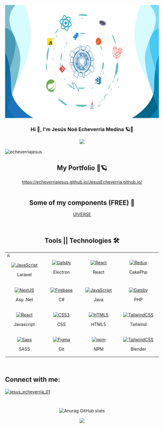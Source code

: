 <img src="./Diseño sin título.jpg" alt="Tecnologias" height="370" width="100%">

<h3 align="center">Hi 👋, I'm Jesús Noé Echeverria Medina 🪐🚀</h3>
<div align="center">
<picture>
 <source media="(prefers-color-scheme: dark)" srcset="https://readme-typing-svg.herokuapp.com?lines=Web+Developer👨‍💻;Engineer%20System%20Computer👨‍💼&center=true&width=500&height=50&color=FFFF00">
 <source media="(prefers-color-scheme: light)" srcset="https://readme-typing-svg.herokuapp.com?lines=Web+Developer👨‍💻;Engineer%20System%20Computer👨‍💼&center=true&width=500&height=50&color=000000">
 <img src="https://readme-typing-svg.herokuapp.com?lines=Web+Developer👨‍💻;Engineer%20System%20Computer👨‍💼&center=true&width=500&height=50&color=FFFF00">
</picture>
</div>
<p align="left"> <img src="https://komarev.com/ghpvc/?username=echeverriajesus&label=Views&color=26023F&style=flat" alt="echeverriajesus" /> </p>
<div align="center">
  <h2 align="center">My Portfolio 💼🪐</h2>
<div align="center">
<a href="https://echeverriajesus.github.io/JesusEcheverria.github.io/" target="blank">https://echeverriajesus.github.io/JesusEcheverria.github.io/</a>
</div></br>
<div align="center">
  <h2 align="center">Some of my components (FREE) 🤯</h2>
<div align="center">
<a href="https://uiverse.io/profile/EcheverriaJesus" target="blank">UIVERSE</a>
</div></br></br>
</div>
<div align="center">
  <h2 align="center">Tools || Technologies 🛠️</h2>
<div align="center">
<table>
  <tr>
    <td width="200px">ñ
      <p align="center">
        <a href="https://laravel.com/" target="_blank" rel="noreferrer">
          <img src="https://laravel.com/img/logomark.min.svg" width="40" height="40" alt="JavaScript" />
        </a>
        <p align="center">Laravel</p>
      </p>
    </td>
    <td width="200px">
      <p align="center">
        <a href="https://www.electronjs.org/es/" target="_blank" rel="noreferrer"><img src="https://www.electronjs.org/es/assets/img/logo.svg" width="40" height="40" alt="Gatsby" /></a>
        <p align="center">Electron</p>
      </p>
    </td>
    <td width="200px">
    <p align="center">
        <a href="https://es.react.dev/" target="_blank" rel="noreferrer">
          <img src="https://raw.githubusercontent.com/danielcranney/readme-generator/main/public/icons/skills/react-colored.svg" width="40" height="40" alt="React" />
        </a>
        <p align="center">React</p>
      </p>
     </td>
      <td width="200px">
      <p align="center">
        <a href="https://cakephp.org/" target="_blank" rel="noreferrer">
          <img src="https://cdn.icon-icons.com/icons2/2415/PNG/512/cakephp_original_logo_icon_146608.png" width="40" height="40" alt="Redux" />
      </a>
        <p align="center">CakePhp</p>
      </p>
    </td>
  </tr>
  <tr>
    <td width="200px">
      <p align="center">
        <a href="https://dotnet.microsoft.com/es-es/" target="_blank" rel="noreferrer"><img src="https://released.info/assets/img/technologies/net/net-logo.png" width="50" height="35" alt="NextJS" /></a>
        <p align="center">Asp .Net</p>
      </p>
    </td>
    <td width="200px">
      <p align="center">
          <a href="https://dotnet.microsoft.com/es-es/languages/csharp" target="_blank" rel="noreferrer">
          <img src="https://thinkotb.b-cdn.net/wp-content/uploads/2023/01/c-4.svg" width="40" height="40" alt="Firebase" />
          </a>
        <p align="center">C#</p>
      </p>
    </td>
 <td width="200px">
      <p align="center">
        <a href="https://www.java.com/es/" target="_blank" rel="noreferrer">
          <img src="https://www.manualweb.net/img/logos/java.png" width="40" height="40" alt="JavaScript" />
        </a>
        <p align="center">Java</p>
      </p>
    </td>
    <td width="200px">
      <p align="center">
        <a href="https://www.php.net/manual/es/intro-whatis.php" target="_blank" rel="noreferrer"><img src="https://blogs.masterhacks.net/wp-content/uploads/2019/10/masterhacks_php_vulnerabilidad_fpm_nginx.png" width="50" height="35" alt="Gatsby" /></a>
        <p align="center">PHP</p>
      </p>
    </td>
  </tr>
  <tr>
    <td width="200px">
    <p align="center">
        <a href="https://developer.mozilla.org/es/docs/Web/JavaScript" target="_blank" rel="noreferrer">
          <img src="https://cms.rootstack.com/sites/default/files/inline-images/javascript%20logo.png" width="75" height="40" alt="React" />
        </a>
        <p align="center">Javascript</p>
      </p>
     </td>
 <td width="200px">
      <p align="center">
        <a href="https://www.w3.org/TR/CSS/#css" target="_blank" rel="noreferrer">
          <img src="https://raw.githubusercontent.com/danielcranney/readme-generator/main/public/icons/skills/css3-colored.svg" width="40" height="40" alt="CSS3" />
      </a>
        <p align="center">CSS</p>
      </p>
    </td>
  <td width="200px">
       <p align="center">
        <a href="https://developer.mozilla.org/en-US/docs/Glossary/HTML5" target="_blank" rel="noreferrer">
          <img src="https://raw.githubusercontent.com/danielcranney/readme-generator/main/public/icons/skills/html5-colored.svg" width="40" height="40" alt="HTML5" />
        </a>
        <p align="center">HTML5</p>
    </td>
    <td width="200px">
      <p align="center">
        <a href="https://tailwindcss.com/" target="_blank" rel="noreferrer">
          <img src="https://raw.githubusercontent.com/danielcranney/readme-generator/main/public/icons/skills/tailwindcss-colored.svg" width="40" height="40" alt="TailwindCSS" />
        </a>
        <p align="center">Tailwind</p>
      </p>
  </tr>
  <tr>
    <td width="200px">
      <p align="center">
        <a href="https://sass-lang.com/" target="_blank" rel="noreferrer">
          <img src="https://raw.githubusercontent.com/danielcranney/readme-generator/main/public/icons/skills/sass-colored.svg" width="40" height="40" alt="Sass" />
      </a>
        <p align="center">SASS</p>
      </p>
    </td>
     <td width="200px">
      <p align="center">
        <a href="https://git-scm.com/" target="_blank" rel="noreferrer">
          <img src="https://victorroblesweb.es/wp-content/uploads/2018/04/git.png" width="40" height="40" alt="Figma" />
        </a>
        <p align="center">Git</p>
      </p>
    </td>
    <td width="200px">
    <p align="center">
        <a href="https://npmjs.org/" target="_blank" rel="noreferrer" >
          <img src="https://img.shields.io/badge/NPM-%23000000.svg?style=for-the-badge&logo=npm&logoColor=white" height="40" alt="npm"/>
        </a>
        <p align="center">NPM</p>
    </td>
    <td width="200px">
      <p align="center">
        <a href="https://www.blender.org/" target="_blank" rel="noreferrer">
          <img src="https://upload.wikimedia.org/wikipedia/commons/thumb/0/0c/Blender_logo_no_text.svg/512px-Blender_logo_no_text.svg.png" width="40" height="38" alt="TailwindCSS" />
        </a>
        <p align="center">Blender</p>
      </p>
    </td>
  </tr>
  <tr>
</table></br>
<h2 align="left">Connect with me:</h2>
<p align="left">
<a href="https://instagram.com/jesus_echeverria_01" target="blank"><img align="center" src="https://raw.githubusercontent.com/rahuldkjain/github-profile-readme-generator/master/src/images/icons/Social/instagram.svg" alt="jesus_echeverria_01" height="30" width="40" /></a>
</p></br>

![Anurag GitHub stats](https://github-readme-stats.vercel.app/api?username=EcheverriaJesus&show_icons=true&theme=radical)

<img align="center" src="https://github-readme-stats.vercel.app/api/top-langs/?username=EcheverriaJesus&layout=compact&theme=buefy&hide_border=true" />
